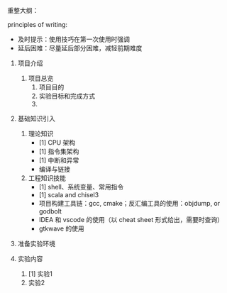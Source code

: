 重整大纲：

principles of writing:

- 及时提示：使用技巧在第一次使用时强调
- 延后困难：尽量延后部分困难，减轻前期难度


1. 项目介绍
   1. 项目总览
      1. 项目目的
      2. 实验目标和完成方式
      3. 
2. 基础知识引入
   1. 理论知识
      - [1] CPU 架构
      - [1] 指令集架构
      - [1] 中断和异常
      - 编译与链接
   2. 工程知识技能
      - [1] shell、系统变量、常用指令
      - [1] scala and chisel3
      - 项目构建工具链：gcc, cmake；反汇编工具的使用：objdump, or godbolt 
      - IDEA 和 vscode 的使用（以 cheat sheet 形式给出，需要时查询）
      - gtkwave 的使用
3. 准备实验环境
   

4. 实验内容
   1. [1] 实验1
   2. 实验2

